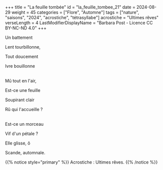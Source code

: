 +++
title = "La feuille tombée"
id = "la_feuille_tombee_21"
date = 2024-08-29
weight = 45
categories = ["Flore", "Automne"]
tags = ["nature", "saisons", "2024", "acrostiche", "tétrasyllabe"]
acrostiche = "Ultimes rêves"
verseLength = 4
LastModifierDisplayName = "Barbara Post - Licence CC BY-NC-ND 4.0"
+++

Un battement

Lent tourbillonne,

Tout doucement

Ivre bouillonne

 \
Mû tout en l'air,

Est-ce une feuille

Soupirant clair

Rû qui l'accueille ?

 \
Est-ce un morceau

Vif d'un pétale ?

Elle glisse, ô

Scande, automnale.

{{% notice style="primary" %}}
Acrostiche : Ultimes rêves.
{{% /notice %}}
